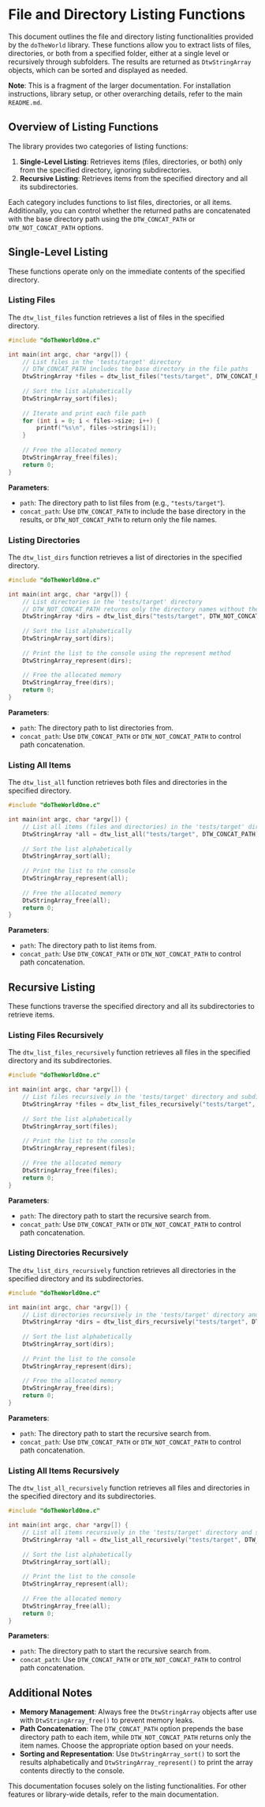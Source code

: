 # File and Directory Listing Functions

This document outlines the file and directory listing functionalities provided by the `doTheWorld` library. These functions allow you to extract lists of files, directories, or both from a specified folder, either at a single level or recursively through subfolders. The results are returned as `DtwStringArray` objects, which can be sorted and displayed as needed.

**Note**: This is a fragment of the larger documentation. For installation instructions, library setup, or other overarching details, refer to the main `README.md`.

## Overview of Listing Functions

The library provides two categories of listing functions:
1. **Single-Level Listing**: Retrieves items (files, directories, or both) only from the specified directory, ignoring subdirectories.
2. **Recursive Listing**: Retrieves items from the specified directory and all its subdirectories.

Each category includes functions to list files, directories, or all items. Additionally, you can control whether the returned paths are concatenated with the base directory path using the `DTW_CONCAT_PATH` or `DTW_NOT_CONCAT_PATH` options.

## Single-Level Listing

These functions operate only on the immediate contents of the specified directory.

### Listing Files

The `dtw_list_files` function retrieves a list of files in the specified directory.

```c
#include "doTheWorldOne.c"

int main(int argc, char *argv[]) {
    // List files in the 'tests/target' directory
    // DTW_CONCAT_PATH includes the base directory in the file paths
    DtwStringArray *files = dtw_list_files("tests/target", DTW_CONCAT_PATH);
    
    // Sort the list alphabetically
    DtwStringArray_sort(files);
    
    // Iterate and print each file path
    for (int i = 0; i < files->size; i++) {
        printf("%s\n", files->strings[i]);
    }
    
    // Free the allocated memory
    DtwStringArray_free(files);
    return 0;
}
```

**Parameters**:
- `path`: The directory path to list files from (e.g., `"tests/target"`).
- `concat_path`: Use `DTW_CONCAT_PATH` to include the base directory in the results, or `DTW_NOT_CONCAT_PATH` to return only the file names.

### Listing Directories

The `dtw_list_dirs` function retrieves a list of directories in the specified directory.

```c
#include "doTheWorldOne.c"

int main(int argc, char *argv[]) {
    // List directories in the 'tests/target' directory
    // DTW_NOT_CONCAT_PATH returns only the directory names without the base path
    DtwStringArray *dirs = dtw_list_dirs("tests/target", DTW_NOT_CONCAT_PATH);
    
    // Sort the list alphabetically
    DtwStringArray_sort(dirs);
    
    // Print the list to the console using the represent method
    DtwStringArray_represent(dirs);
    
    // Free the allocated memory
    DtwStringArray_free(dirs);
    return 0;
}
```

**Parameters**:
- `path`: The directory path to list directories from.
- `concat_path`: Use `DTW_CONCAT_PATH` or `DTW_NOT_CONCAT_PATH` to control path concatenation.

### Listing All Items

The `dtw_list_all` function retrieves both files and directories in the specified directory.

```c
#include "doTheWorldOne.c"

int main(int argc, char *argv[]) {
    // List all items (files and directories) in the 'tests/target' directory
    DtwStringArray *all = dtw_list_all("tests/target", DTW_CONCAT_PATH);
    
    // Sort the list alphabetically
    DtwStringArray_sort(all);
    
    // Print the list to the console
    DtwStringArray_represent(all);
    
    // Free the allocated memory
    DtwStringArray_free(all);
    return 0;
}
```

**Parameters**:
- `path`: The directory path to list items from.
- `concat_path`: Use `DTW_CONCAT_PATH` or `DTW_NOT_CONCAT_PATH` to control path concatenation.

## Recursive Listing

These functions traverse the specified directory and all its subdirectories to retrieve items.

### Listing Files Recursively

The `dtw_list_files_recursively` function retrieves all files in the specified directory and its subdirectories.

```c
#include "doTheWorldOne.c"

int main(int argc, char *argv[]) {
    // List files recursively in the 'tests/target' directory and subdirectories
    DtwStringArray *files = dtw_list_files_recursively("tests/target", DTW_CONCAT_PATH);
    
    // Sort the list alphabetically
    DtwStringArray_sort(files);
    
    // Print the list to the console
    DtwStringArray_represent(files);
    
    // Free the allocated memory
    DtwStringArray_free(files);
    return 0;
}
```

**Parameters**:
- `path`: The directory path to start the recursive search from.
- `concat_path`: Use `DTW_CONCAT_PATH` or `DTW_NOT_CONCAT_PATH` to control path concatenation.

### Listing Directories Recursively

The `dtw_list_dirs_recursively` function retrieves all directories in the specified directory and its subdirectories.

```c
#include "doTheWorldOne.c"

int main(int argc, char *argv[]) {
    // List directories recursively in the 'tests/target' directory and subdirectories
    DtwStringArray *dirs = dtw_list_dirs_recursively("tests/target", DTW_CONCAT_PATH);
    
    // Sort the list alphabetically
    DtwStringArray_sort(dirs);
    
    // Print the list to the console
    DtwStringArray_represent(dirs);
    
    // Free the allocated memory
    DtwStringArray_free(dirs);
    return 0;
}
```

**Parameters**:
- `path`: The directory path to start the recursive search from.
- `concat_path`: Use `DTW_CONCAT_PATH` or `DTW_NOT_CONCAT_PATH` to control path concatenation.

### Listing All Items Recursively

The `dtw_list_all_recursively` function retrieves all files and directories in the specified directory and its subdirectories.

```c
#include "doTheWorldOne.c"

int main(int argc, char *argv[]) {
    // List all items recursively in the 'tests/target' directory and subdirectories
    DtwStringArray *all = dtw_list_all_recursively("tests/target", DTW_CONCAT_PATH);
    
    // Sort the list alphabetically
    DtwStringArray_sort(all);
    
    // Print the list to the console
    DtwStringArray_represent(all);
    
    // Free the allocated memory
    DtwStringArray_free(all);
    return 0;
}
```

**Parameters**:
- `path`: The directory path to start the recursive search from.
- `concat_path`: Use `DTW_CONCAT_PATH` or `DTW_NOT_CONCAT_PATH` to control path concatenation.

## Additional Notes

- **Memory Management**: Always free the `DtwStringArray` objects after use with `DtwStringArray_free()` to prevent memory leaks.
- **Path Concatenation**: The `DTW_CONCAT_PATH` option prepends the base directory path to each item, while `DTW_NOT_CONCAT_PATH` returns only the item names. Choose the appropriate option based on your needs.
- **Sorting and Representation**: Use `DtwStringArray_sort()` to sort the results alphabetically and `DtwStringArray_represent()` to print the array contents directly to the console.

This documentation focuses solely on the listing functionalities. For other features or library-wide details, refer to the main documentation.